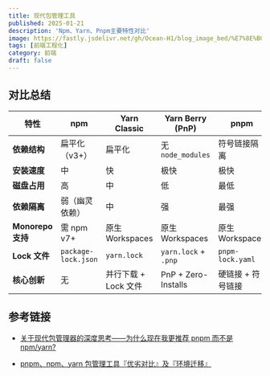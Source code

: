 ```yaml
---
title: 现代包管理工具
published: 2025-01-21
description: 'Npm、Yarn、Pnpm主要特性对比'
image: https://fastly.jsdelivr.net/gh/Ocean-H1/blog_image_bed/%E7%8E%B0%E4%BB%A3%E5%8C%85%E7%AE%A1%E7%90%86%E5%B7%A5%E5%85%B7.png
tags: [前端工程化]
category: 前端
draft: false 
---
```


## 对比总结
| 特性              | npm                 | Yarn Classic         | Yarn Berry (PnP)     | pnpm              |
| ----------------- | ------------------- | -------------------- | -------------------- | ----------------- |
| **依赖结构**      | 扁平化（v3+）       | 扁平化               | 无 `node_modules`    | 符号链接隔离      |
| **安装速度**      | 中                  | 快                   | 极快                 | 极快              |
| **磁盘占用**      | 高                  | 中                   | 低                   | 最低              |
| **依赖隔离**      | 弱（幽灵依赖）      | 中                   | 强                   | 最强              |
| **Monorepo 支持** | 需 npm v7+          | 原生 Workspaces      | 原生 Workspaces      | 原生 Workspaces   |
| **Lock 文件**     | `package-lock.json` | `yarn.lock`          | `yarn.lock` + `.pnp` | `pnpm-lock.yaml`  |
| **核心创新**      | 无                  | 并行下载 + Lock 文件 | PnP + Zero-Installs  | 硬链接 + 符号链接 |

## 参考链接

* [关于现代包管理器的深度思考——为什么现在我更推荐 pnpm 而不是 npm/yarn?](https://juejin.cn/post/6932046455733485575)

* [pnpm、npm、yarn 包管理工具『优劣对比』及『环境迁移』](https://juejin.cn/post/7286362110211489855?searchId=20250314005611D6AD2C87E61E759F21CC)


